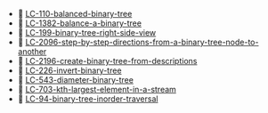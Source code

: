 * 📄 [LC-110-balanced-binary-tree](LC-110-balanced-binary-tree.md)
* 📄 [LC-1382-balance-a-binary-tree](LC-1382-balance-a-binary-tree.md)
* 📄 [LC-199-binary-tree-right-side-view](LC-199-binary-tree-right-side-view.md)
* 📄 [LC-2096-step-by-step-directions-from-a-binary-tree-node-to-another](LC-2096-step-by-step-directions-from-a-binary-tree-node-to-another.md)
* 📄 [LC-2196-create-binary-tree-from-descriptions](LC-2196-create-binary-tree-from-descriptions.md)
* 📄 [LC-226-invert-binary-tree](LC-226-invert-binary-tree.md)
* 📄 [LC-543-diameter-binary-tree](LC-543-diameter-binary-tree.md)
* 📄 [LC-703-kth-largest-element-in-a-stream](LC-703-kth-largest-element-in-a-stream.md)
* 📄 [LC-94-binary-tree-inorder-traversal](LC-94-binary-tree-inorder-traversal.md)
